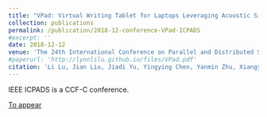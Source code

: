 ```yaml
---
title: "VPad: Virtual Writing Tablet for Laptops Leveraging Acoustic Signals"
collection: publications
permalink: /publication/2018-12-conference-VPad-ICPADS
#excerpt: ''
date: 2018-12-12
venue: 'The 24th International Conference on Parallel and Distributed Systems (IEEE ICPADS 2018)'
#paperurl: 'http://lynnlilu.github.io/files/VPad.pdf'
citation: 'Li Lu, Jian Liu, Jiadi Yu, Yingying Chen, Yanmin Zhu, Xiangyu Xu, Minglu Li. (2018). &quot; VPad: Virtual Writing Tablet for Laptops Leveraging Acoustic Signals.&quot; <i>IEEE ICPADS 2018</i>. Sentosa, Singapore. pp. 244-251. doi: 10.1109/PADSW.2018.8644615.'
---
```


IEEE ICPADS is a CCF-C conference.

[To appear](http://lynnlilu.github.io/files/VPad.pdf)


